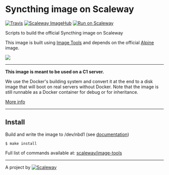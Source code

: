 # Syncthing image on Scaleway

[![Travis](https://img.shields.io/travis/scaleway/image-app-syncthing.svg)](https://travis-ci.org/scaleway/image-app-syncthing)
[![Scaleway ImageHub](https://img.shields.io/badge/ImageHub-view-ff69b4.svg)](https://hub.scaleway.com/syncthing.html)
[![Run on Scaleway](https://img.shields.io/badge/Scaleway-run-69b4ff.svg)](https://cloud.scaleway.com/#/servers/new?image=5a58a837-c2f8-4d68-838f-28726f7b2836)


Scripts to build the official Syncthing image on Scaleway

This image is built using [Image Tools](https://github.com/scaleway/image-tools) and depends on the official [Alpine](https://github.com/scaleway/image-alpine) image.


![](https://raw.githubusercontent.com/syncthing/syncthing/master/assets/logo-256.png)


---

**This image is meant to be used on a C1 server.**

We use the Docker's building system and convert it at the end to a disk image that will boot on real servers without Docker. Note that the image is still runnable as a Docker container for debug or for inheritance.

[More info](https://github.com/scaleway/image-tools)


---

## Install

Build and write the image to /dev/nbd1 (see [documentation](https://www.scaleway.com/docs/create_an_image_with_docker))

    $ make install

Full list of commands available at: [scaleway/image-tools](https://github.com/scaleway/image-tools/#commands)


---

A project by [![Scaleway](https://avatars1.githubusercontent.com/u/5185491?v=3&s=42)](https://www.scaleway.com/)
